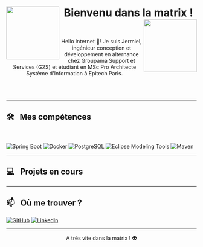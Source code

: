 <div>
  <h1 align="center">
    <img src="https://media3.giphy.com/media/v1.Y2lkPTc5MGI3NjExZTc4NXR5am55MzhxaGJ6c2RvaWlhbmgxYXBkbGJ6cTl0bHdidnZ4NSZlcD12MV9pbnRlcm5hbF9naWZfYnlfaWQmY3Q9Zw/EW9huyXfakC6k/giphy.gif" width="140" align="left"/> 
      Bienvenu dans la matrix !
    <img src="https://media3.giphy.com/media/v1.Y2lkPTc5MGI3NjExZTc4NXR5am55MzhxaGJ6c2RvaWlhbmgxYXBkbGJ6cTl0bHdidnZ4NSZlcD12MV9pbnRlcm5hbF9naWZfYnlfaWQmY3Q9Zw/EW9huyXfakC6k/giphy.gif" width="140" align="right"/> 
  </h1>   
</div>

<br>

<div align="center">
  <p>Hello internet 👋! Je suis Jermiel, ingénieur conception et développement en alternance chez Groupama Support et Services (G2S) et étudiant en MSc Pro Architecte Système d'Information à Epitech Paris. </p></br>
</div>

<br>

---

<h2>🛠 &nbsp; Mes compétences</h2>
<br>
<p>
  <img alt="Spring Boot" src="https://img.shields.io/badge/Spring%20Boot-%236DB33F.svg?style=for-the-badge&logo=springboot&logoColor=white" />
  <img alt="Docker" src="https://img.shields.io/badge/-Docker-46a2f1?style=for-the-badge&logo=docker&logoColor=white" />
  <img alt="PostgreSQL" src="https://img.shields.io/badge/PostgreSQL-%23316192.svg?style=for-the-badge&logo=postgresql&logoColor=white" />
  <img alt="Eclipse Modeling Tools" src="https://img.shields.io/badge/Eclipse%20Modeling%20Tools-%232C2255.svg?style=for-the-badge&logo=eclipse&logoColor=white" />
  <img alt="Maven" src="https://img.shields.io/badge/Apache%20Maven-C71A36?style=for-the-badge&logo=apache-maven&logoColor=white" />
</p>

---

<h2>💻 &nbsp; Projets en cours</h2>

---

<h2>📫 &nbsp; Où me trouver ?</h2>
<p>
  <a href="https://github.com/Jermiel2002" target="_blank"><img alt="GitHub" src="https://img.shields.io/badge/GitHub-%2312100E.svg?style=for-the-badge&logo=github&logoColor=white" /></a>
  <a href="https://www.linkedin.com/in/jermiel-kounouho/" target="_blank"><img alt="LinkedIn" src="https://img.shields.io/badge/LinkedIn-%230077B5.svg?style=for-the-badge&logo=linkedin&logoColor=white" /></a>
</p>

---

<p align="center">A très vite dans la matrix ! 👽</p>
